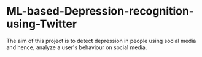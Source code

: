 # ML-based-Depression-recognition-using-Twitter
The aim of this project is to detect depression in people using social media and hence, analyze a user's behaviour on social media.
